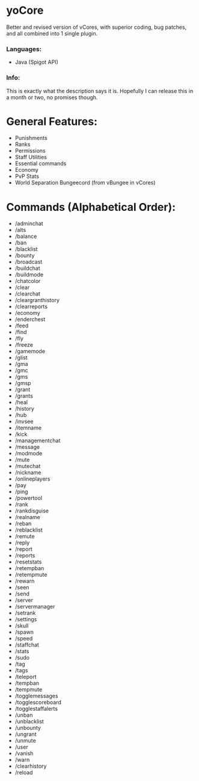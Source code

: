 # yoCore
Better and revised version of vCores, with superior coding, bug patches, and all combined into 1 single plugin.

### Languages:
  - Java (Spigot API)

### Info:
This is exactly what the description says it is. Hopefully I can release this in a month or two, no promises though.

# General Features:
  - Punishments
  - Ranks
  - Permissions
  - Staff Utilities
  - Essential commands
  - Economy
  - PvP Stats
  - World Separation Bungeecord (from vBungee in vCores)

# Commands (Alphabetical Order):
  - /adminchat
  - /alts
  - /balance
  - /ban
  - /blacklist
  - /bounty
  - /broadcast
  - /buildchat
  - /buildmode
  - /chatcolor
  - /clear
  - /clearchat
  - /cleargranthistory
  - /clearreports
  - /economy
  - /enderchest
  - /feed
  - /find
  - /fly
  - /freeze
  - /gamemode
  - /glist
  - /gma
  - /gmc
  - /gms
  - /gmsp
  - /grant
  - /grants
  - /heal
  - /history
  - /hub
  - /invsee
  - /itemname
  - /kick
  - /managementchat
  - /message
  - /modmode
  - /mute
  - /mutechat
  - /nickname
  - /onlineplayers
  - /pay
  - /ping
  - /powertool
  - /rank
  - /rankdisguise
  - /realname
  - /reban
  - /reblacklist
  - /remute
  - /reply
  - /report
  - /reports
  - /resetstats
  - /retempban
  - /retempmute
  - /rewarn
  - /seen
  - /send
  - /server
  - /servermanager
  - /setrank
  - /settings
  - /skull
  - /spawn
  - /speed
  - /staffchat
  - /stats
  - /sudo
  - /tag
  - /tags
  - /teleport
  - /tempban
  - /tempmute
  - /togglemessages
  - /togglescoreboard
  - /togglestaffalerts
  - /unban
  - /unblacklist
  - /unbounty
  - /ungrant
  - /unmute
  - /user
  - /vanish
  - /warn
  - /clearhistory
  - /reload
